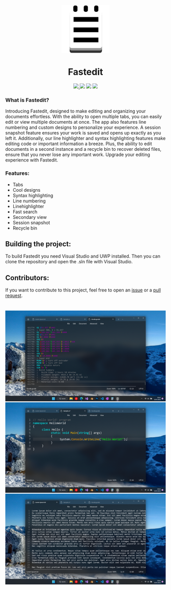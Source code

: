  <p align="center">
    <img src="Fastedit/Assets/AppIcon/Icon.png" height="150px" width="auto" alt="alternate text">
 </p>
 <h1  align="center">Fastedit</h1>
<div align="center">
     <a href="https://www.microsoft.com/en-us/p/fastedit/9ntq53w18dpw?activetab=pivot:overviewtab">
         <img src="https://img.shields.io/badge/Download-Microsoft%20Store-brightgreen?style=flat">
    </a>
    <img src="https://img.shields.io/github/stars/FrozenAssassine/Fastedit?style=flat">
    <img src="https://img.shields.io/github/issues-pr/FrozenAssassine/Fastedit?style=flat">
    <img src="https://img.shields.io/github/repo-size/FrozenAssassine/Fastedit?style=flat">
 </div>

### What is Fastedit?
Introducing Fastedit, designed to make editing and organizing your documents effortless. With the ability to open multiple tabs, you can easily edit or view multiple documents at once. The app also features line numbering and custom designs to personalize your experience. A session snapshot feature ensures your work is saved and opens up exactly as you left it. Additionally, our line highlighter and syntax highlighting features make editing code or important information a breeze. Plus, the ability to edit documents in a second instance and a recycle bin to recover deleted files, ensure that you never lose any important work. Upgrade your editing experience with Fastedit.

### Features:
- Tabs
- Cool designs
- Syntax highlighting
- Line numbering
- Linehighlighter
- Fast search
- Secondary view
- Session snapshot
- Recycle bin

## Building the project:
To build Fastedit you need Visual Studio and UWP installed. Then you can clone the repository and open the .sln file with Visual Studio.

## Contributors:
If you want to contribute to this project, feel free to open an <a href="https://github.com/FrozenAssassine/TextControlBox-UWP/issues/new">issue</a> or a <a href="https://github.com/FrozenAssassine/TextControlBox-UWP/pulls">pull request</a>.


#
<div align="center">
    <img src="Screenshots/Screenshot (13).png" alt="mainimage">
    <img src="Screenshots/Screenshot (14).png" alt="mainimage">
    <img src="Screenshots/Screenshot (15).png" alt="mainimage">
</div>
